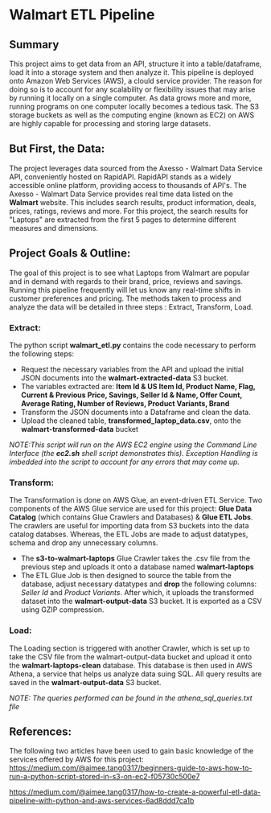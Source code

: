 # Walmart ETL Pipeline

## Summary
This project aims to get data from an API, structure it into a table/dataframe, load it into a storage system and then analyze it. This pipeline is deployed onto Amazon Web Services (AWS), a clould service provider. The reason for doing so is to account for any scalability or flexibility issues that may arise by running it locally on a single computer. As data  grows more and more, running programs on one computer locally becomes a tedious task. The S3 storage buckets as well as the computing engine (known as EC2) on AWS are highly capable for processing and storing large datasets.

## But First, the Data:
The project leverages data sourced from the Axesso - Walmart Data Service API, conveniently hosted on RapidAPI. RapidAPI stands as a widely accessible online platform, providing access to thousands of API's. 
The Axesso - Walmart Data Service provides real time data listed on the **Walmart** website. This includes search results, product information, deals, prices, ratings, reviews and more. For this project, the search results for "Laptops" are extracted from the first 5 pages to determine different measures and dimensions.

## Project Goals &  Outline:
The goal of this project is to see what Laptops from Walmart are popular and in demand with regards to their brand, price, reviews and savings. Running this pipeline frequently will let us know any real-time shifts in customer preferences and pricing.
The methods taken to process and analyze the data will be detailed in three steps : Extract, Transform, Load.


### Extract:
The python script **walmart_etl.py** contains the code necessary to perform the following steps:
 * Request the necessary variables from the API and upload the initial JSON documents into the **walmart-extracted-data** S3 bucket.
 * The variables extracted are: **Item Id & US Item Id, Product Name, Flag, Current & Previous Price, Savings, Seller  Id & Name, Offer Count, Average Rating, Number of Reviews, Product Variants, Brand**
 * Transform the JSON documents into a Dataframe and clean the data.
 * Upload the cleaned table, **transformed_laptop_data.csv**, onto the **walmart-transformed-data** bucket

*NOTE:This script will run on the AWS EC2 engine using the Command Line Interface (the **ec2.sh** shell script demonstrates this). Exception Handling is imbedded into the script to account for any errors that may come up.* 


### Transform:
The Transformation is done on AWS Glue, an event-driven ETL Service. Two components of the AWS Glue service are used for this project: **Glue Data Catalog** (which contains Glue Crawlers and Databases) & **Glue ETL Jobs**. 
The crawlers are useful for importing data from S3 buckets into the data catalog databses. Whereas, the ETL Jobs are made to adjust datatypes, schema and drop any unnecessary columns. 

  * The **s3-to-walmart-laptops**  Glue Crawler takes the .csv file from the previous step and uploads it onto a database named **walmart-laptops**
  * The ETL Glue Job is then designed to source the table from the database, adjust necessary datatypes and **drop** the following columns: *Seller Id* and *Product Variants*. After which, it uploads the transformed dataset into the **walmart-output-data** S3 bucket. It is exported as a CSV using GZIP compression. 
  

### Load:
The Loading section is triggered with another Crawler, which is set up to take the CSV file from the walmart-output-data bucket and upload it onto the **walmart-laptops-clean** database.
This database is then used in AWS Athena, a service that helps us analyze data suing SQL. All query results are saved in the **walmart-output-data** S3 bucket.

*NOTE: The queries performed can be found in the athena_sql_queries.txt file*

## References:
The following two articles have been used to gain basic knowledge of the services offered by AWS for this project:
https://medium.com/@aimee.tang0317/beginners-guide-to-aws-how-to-run-a-python-script-stored-in-s3-on-ec2-f05730c500e7

https://medium.com/@aimee.tang0317/how-to-create-a-powerful-etl-data-pipeline-with-python-and-aws-services-6ad8ddd7ca1b







